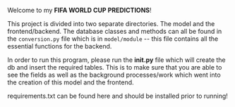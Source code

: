 Welcome to my **FIFA WORLD CUP PREDICTIONS**!

This project is divided into two separate directories. The model and the frontend/backend. The database classes and methods can all be found in the ``conversion.py`` file which is in ``model/module`` -- this file contains all the essential functions for the backend. 

In order to run this program, please run the **init.py** file which will create the db and insert the required tables. This is to make sure that you are able to see the fields as well as the background processes/work which went into the creation of this model and the frontend.

requirements.txt can be found here and should be installed prior to running!